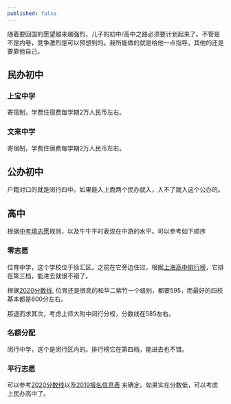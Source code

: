 ```yaml
---
published: false
---
```

随着要回国的愿望越来越强烈，儿子的初中/高中之路必须要计划起来了。不管是不是内卷，竞争激烈是可以预想到的。我所能做的就是给他一点指导，其他的还是要靠他自己。

## 民办初中

### 上宝中学

寄宿制，学费住宿费每学期2万人民币左右。

### 文来中学

寄宿制，学费住宿费每学期2万人民币左右。

## 公办初中

户籍对口的就是闵行四中。如果能入上面两个民办就入，入不了就入这个公办的。

## 高中

根据[中考填志愿](https://zhuanlan.zhihu.com/p/138759493)规则，以及牛牛平时表现在中游的水平。可以参考如下顺序

### 零志愿

位育中学，这个学校位于徐汇区。之前在它旁边住过，根据[上海高中排行榜](http://www.chusan.com/zhongkao/101798.html)，它排在第三档，能进去就很不错了。

根据[2020分数线](http://www.mhedu.sh.cn/gk/qsksxxgk/qkxx/zkqs/qsgq/248378.htm), 位育还是很高的和华二紫竹一个级别，都要595，而最好的四校基本都是600分左右。

那退而求其次，考虑上师大附中闵行分校，分数线在585左右。

### 名额分配

闵行中学，这个是闵行区内的。排行榜它在第四档，能进去也不错。

### 平行志愿

可以参考[2020分数线](http://sh.yuloo.com/zxx/qmzl/230280.html)以及[2019报名信息表](http://www.mhedu.sh.cn/gk/qsksxxgk/qkxx/zkqs/qsjg/233220.htm) 来确定。如果实在分数低，可以考虑上民办高中了。


